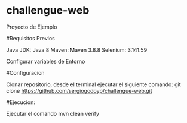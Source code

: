 # challengue-web
Proyecto de Ejemplo

#Requisitos Previos

Java JDK: Java 8
Maven: Maven 3.8.8
Selenium: 3.141.59

Configurar variables de Entorno

#Configuracion

Clonar repositorio, desde el terminal ejecutar el siguiente comando:
git clone https://github.com/sergiogodoyp/challengue-web.git

#Ejecucion:

Ejecutar el comando mvn clean verify